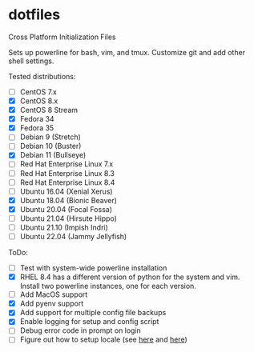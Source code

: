 dotfiles
========

Cross Platform Initialization Files

Sets up powerline for bash, vim, and tmux. Customize git and add other shell settings.

Tested distributions:
 - [ ] CentOS 7.x
 - [x] CentOS 8.x
 - [x] CentOS 8 Stream
 - [x] Fedora 34
 - [x] Fedora 35
 - [ ] Debian 9 (Stretch)
 - [ ] Debian 10 (Buster)
 - [x] Debian 11 (Bullseye)
 - [ ] Red Hat Enterprise Linux 7.x
 - [ ] Red Hat Enterprise Linux 8.3
 - [ ] Red Hat Enterprise Linux 8.4
 - [ ] Ubuntu 16.04 (Xenial Xerus)
 - [x] Ubuntu 18.04 (Bionic Beaver)
 - [x] Ubuntu 20.04 (Focal Fossa)
 - [ ] Ubuntu 21.04 (Hirsute Hippo)
 - [ ] Ubuntu 21.10 (Impish Indri)
 - [ ] Ubuntu 22.04 (Jammy Jellyfish)

ToDo:
 - [ ] Test with system-wide powerline installation
 - [x] RHEL 8.4 has a different version of python for the system and vim. Install two powerline instances, one for each version.
 - [ ] Add MacOS support
 - [x] Add pyenv support
 - [x] Add support for multiple config file backups
 - [x] Enable logging for setup and config script
 - [ ] Debug error code in prompt on login
 - [ ] Figure out how to setup locale (see [here](https://www.emeralddesign.com/index.php/2019/05/28/lxc-containers-and-language-locale/) and [here](https://askubuntu.com/questions/162391/how-do-i-fix-my-locale-issue))
